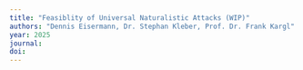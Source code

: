 ```yaml
---
title: "Feasiblity of Universal Naturalistic Attacks (WIP)"
authors: "Dennis Eisermann, Dr. Stephan Kleber, Prof. Dr. Frank Kargl"
year: 2025
journal: 
doi: 
---
```

